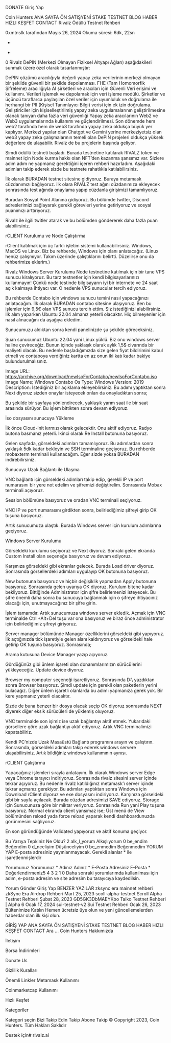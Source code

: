 
DONATE
 Giriş Yap

Coin Hunters
ANA SAYFA
ÖN SATIŞYENİ
STAKE
TESTNET
BLOG
HABER
HIZLI KEŞFET
CONTACT
Rivalz Ödüllü Testnet Rehberi

0xmtnslk tarafından
Mayıs 26, 2024
Okuma süresi: 6dk, 22sn

+
-
 0
Rivalz DePIN (Merkezi Olmayan Fiziksel Altyapı Ağları) aşağıdakileri sunmak üzere özel olarak tasarlanmıştır:

DePIN çözümü aracılığıyla değerli yapay zeka verilerinin merkezi olmayan bir şekilde güvenli bir şekilde depolanması.
FHE (Tam Homomorfik Şifreleme) aracılığıyla AI şirketleri ve aracıları için Güvenli Veri erişimi ve kullanımı.
Verileri işlemek ve depolamak için veri işleme modülü.
Şirketler ve üçüncü taraflarca paylaşılan özel veriler için uyumluluk ve doğrulama ile herhangi bir PII (Kişisel Tanımlayıcı Bilgi) verisi için ek izin doğrulama.
Geliştiriciler için kişiselleştirilmiş yapay zeka uygulamalarının geliştirilmesine olanak tanıyan daha fazla veri güvenliği
Yapay zeka aracılarının Web2 ve Web3 uygulamalarında kullanımı ve güçlendirilmesi.
Son dönemde hem web2 tarafında hem de web3 tarafında yapay zeka oldukça büyük yer kaplıyor. Merkezi yapılar olan Chatgpt ve Gemini yerine merkeziyetsiz olan web3 yapay zeka çalışmalarının temeli olan DePIN projeleri oldukça yüksek değerlere de ulaşabilir. Rivalz de bu projelerin başında geliyor.

Şimdi ödüllü testneti başladı. Burada testnetine katılarak RIVALZ token ve mainnet için Node kurma hakkı olan NFT’den kazanma şansımız var. Sizlere adım adım ne yapmanız gerektiğini içeren rehberi hazırladım. Aşağıdaki adımları takip ederek sizde bu testnete rahatlıkla katılabilirsiniz.

İlk olarak BURADAN testnet sitesine gidiyoruz. Buraya metamask cüzdanımızı bağlıyoruz. ilk olara RIVALZ test ağını cüzdanımıza ekleyecek sonrasında test ağında onaylama yapıp cüzdanla girişimizi tamamlıyoruz.


Buradan Sosyal Point Alanına gidiyoruz. Bu bölümde twitter, Discord adreslerimizi bağlayarak gerekli görevleri yerine getiriyoruz ve sosyal puanımızı arttırıyoruz.


Rivalz ile ilgili twitler atarak ve bu bölümden göndererek daha fazla puan alabilirsiniz.

rCLIENT Kurulumu ve Node Çalıştırma

rClient katılmak için üç farklı işletim sistemi kullanabilirsiniz. Windows, MacOS ve Linux. Biz bu rehberde, Windows için olanı anlatacağız. (Linux henüz çalışmıyor. Takım üzerinde çalıştıklarını belirtti. Düzelirse onu da rehberimize eklerim.)

Rivalz Windows Server Kurulumu
Node testnetine katılmak için bir tane VPS sunucu kiralıyoruz. Bu tarz testnetler için kendi bilgisayarlarınızı kullanmayın! Çünkü node testinde bilgisayarın iyi bir internete ve 24 saat açık kalmaya ihtiyacı var. O nedenle VPS sunucular tercih ediyoruz.

Bu rehberde Contabo için windows sunucu temini nasıl yapacağınızı anlatacağım. İlk olarak BURADAN contabo sitesine ulaşıyoruz. Ben bu işlemler için 9,5€ olan VPS sunucu tercih ettim. Siz istediğinizi alabilirsiniz. İlk alım yaparken Ubuntu 22.04 almanız yeterli olacaktır. Hiç bilmeyenler için nasıl alınacağını da aşağıya ekledim.


Sunucumuzu aldıktan sonra kendi panelinizde şu şekilde göreceksiniz.


Şuan sunucumuz Ubuntu 22.04 yani Linux yüklü. Biz onu windows server haline çevireceğiz. Bunun içinde yaklaşık olarak aylık 1,5$ civarında bir maliyeti olacak. Bu nedenle başladığımızda size gelen fiyat bildirimini kabul etmeli ve contaboya verdiğiniz kartta en az onun iki katı kadar bakiye bulundurulmalısınız.


Image URL: 	https://archive.org/download/newIsoForContabo/newIsoForContabo.iso
Image Name: 	Windows Contabo
Os Type: 	Windows
Version:	2019
Description:	İstediğiniz bir açıklama ekleyeblirsiniz.
Bu adımı yaptıktan sonra Next diyoruz sizden onaylar isteyecek onları da onayladıktan sonra;


Bu şekilde bir sayfaya yönlendirecek, yaklaşık yarım saat ile bir saat arasında sürüyor. Bu işlem bittikten sonra devam ediyoruz.

İso dosyasını sunucuya Yükleme

İlk önce Cloud-init kırmızı olarak gelecektir. Onu aktif ediyoruz. Radyo butona basmanız yeterli. İkinci olarak Re Install butonuna basıyoruz.


Gelen sayfada, görseldeki adımları tamamlıyoruz. Bu adımlardan sonra yaklaşık 5dk kadar bekleyin ve SSH terminaline geçiyoruz. Bu rehberde mobaxterm terminali kullanacağım. Eğer sizde yoksa BURADAN indirebilirsiniz.

Sunucuya Uzak Bağlantı ile Ulaşma

VNC bağlantı için görseldeki adımları takip edip, gerekli IP ve port numarasını bir yere not edelim ve şifremizi değiştirelim. Sonrasında Mobax terminali açıyoruz.


Session bölümüne basıyoruz ve oradan VNC terminali seçiyoruz.


VNC IP ve port numarasını girdikten sonra, belirlediğimiz şifreyi girip OK tuşuna basıyoruz.


Artık sunucumuza ulaştık. Burada Windows server için kurulum adımlarına geçiyoruz.

Windows Server Kurulumu

Görseldeki kurulumu seçiyoruz ve Next diyoruz. Sonraki gelen ekranda Custom Install olan seçeneğe basıyoruz ve devam ediyoruz.


Karşınıza görseldeki gibi ekranlar gelecek. Burada Load driver diyoruz. Sonrasında görsellerdeki adımları uygulayıp OK butonuna basıyoruz.


New butonuna basıyoruz ve hiçbir değişiklik yapmadan Apply butonuna basıyoruz. Sonrasında gelen uyarıya OK diyoruz. Kurulum bitene kadar bekliyoruz. Bittiğinde Administrator için şifre belirlemenizi isteyecek. Bu şifre önemli daha sonra bu sunucuya bağlanmak için o şifreye ihtiyacınız olacağı için, unutmayacağınız bir şifre girin.


İşlem tamamdır. Artık sunucumuza windows server ekledik. Açmak için VNC terminalde Ctrl +Alt+Del tuşu var ona basıyoruz ve biraz önce administrator için belirlediğimiz şifreyi giriyoruz.


Server manager bölümünde Manager özelliklerini görseldeki gibi yapıyoruz. İlk açtığınızda tick işaretiyle gelen alanı kaldırıyoruz ve görseldeki hale getirip OK tuşuna basıyoruz. Sonrasında;


Arama kutusuna Device Manager yazıp açıyoruz.


Gördüğünüz gibi ünlem işareti olan donanımlarımızın sürücülerini yükleyeceğiz. Update device diyoruz.


Browser my computer seçeneği işaretliyoruz. Sonrasında D:\ yazdıktan sonra Browser basıyoruz. Şimdi update için gerekli olan paketlerin yerini bulacağız. Diğer ünlem işaretli olanlarda bu adımı yapmanıza gerek yok. Bir kere yapmanız yeterli olacaktır.


Sizde de buna benzer bir dosya olacak seçip OK diyoruz sonrasında NEXT diyerek diğer eksik sürücüleri de yüklemiş oluyoruz.


VNC terminalde son işimiz ise uzak bağlantıyı aktif etmek. Yukarıdaki görsellere göre uzak bağlantıyı aktıf ediyoruz. Artık VNC terminalimizi kapatabiliriz.


Kendi PC’nizde Uzak Masaüstü Bağlantı programını arayın ve çalıştırın. Sonrasında, görseldeki adımları takip ederek windows servere ulaşabilirsiniz. Artık bildiğiniz windows kullanımının aynısı.

rCLIENT Çalıştırma

Yapacağınız işlemleri sırayla anlatayım. İlk olarak Windows server Edge veya Chrome tarayıcı indiriyoruz. Sonrasında rivalz sitesini server içinde tekrar açıyoruz. Bu nedenle rivalz katıldığınız metamask’ı server içinde tekrar açmanız gerekiyor. Bu adımları yaptıktan sonra Windows için Download rClient diyoruz ve exe dosyasını indiriyoruz. Karşınıza görseldeki gibi bir sayfa açılacak. Burada cüzdan adresimizi SAVE ediyoruz. Storage için Sunucunuza göre bir miktar veriyoruz. Sonrasında Run yani Play tuşuna basıyoruz. Normal ekranda client yansımaz ise; Üst menü de View bölümünden reload yada force reload yaparak kendi dashboardunuzda görünmesini sağlıyoruz.

En son göründüğünde Validated yapıyoruz ve aktif konuma geçiyor.

Bu Yazıya Tepkiniz Ne Oldu?
2
alk_l_yorum
Alkışlıyorum
0
be_endim
Beğendim
0
d_nceliyim
Düşünceliyim
0
be_enmedim
Beğenmedim
YORUM YAP
E-posta adresiniz yayınlanmayacak. Gerekli alanlar * ile işaretlenmişlerdir

Yorumunuz
Yorumunuz *
Adınız
Adınız *
E-Posta Adresiniz
E-Posta *
Değerlendirmeniz5 4 3 2 1 0
Daha sonraki yorumlarımda kullanılması için adım, e-posta adresim ve site adresim bu tarayıcıya kaydedilsin.


Yorum Gönder
Giriş Yap
BENZER YAZILAR
zksync era mainnet rehberi
zkSync Era Airdrop Rehberi
 Mart 25, 2023
scoll-alpha-testnet
Scroll Alpha Testnet Rehberi
 Şubat 28, 2023
GD5GK3DbMAEYKbo
Taiko Testnet Rehberi | Alpha 6
 Ocak 17, 2024
sui-testnet-v2
Sui Testnet Rehberi
 Ocak 26, 2023
Bültenimize Katılın
Hemen ücretsiz üye olun ve yeni güncellemelerden haberdar olan ilk kişi olun.


GİRİŞ YAP
 ANA SAYFA
 ÖN SATIŞYENİ
 STAKE
 TESTNET
 BLOG
 HABER
 HIZLI KEŞFET
 CONTACT
Ara …
Coin Hunters
Hakkımızda

İletişim

Borsa İndirimleri

Donate Us

Gizlilik Kuralları

Önemli Linkler
Metamask Kullanımı

Coinmarketcap Kullanımı

Hızlı Keşfet

Kategoriler

Kategori seçin
Bizi Takip Edin
Takip
Abone
Takip
© Copyright 2023, Coin Hunters. Tüm Hakları Saklıdır

Destek için# rivalz.ai

